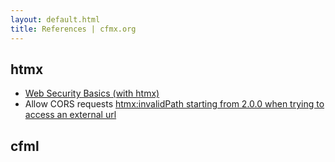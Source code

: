 ```yaml
---
layout: default.html
title: References | cfmx.org
---
```


## htmx

* [Web Security Basics (with htmx)](https://htmx.org/essays/web-security-basics-with-htmx/)
* Allow CORS requests [htmx:invalidPath starting from 2.0.0 when trying to access an external url](https://github.com/bigskysoftware/htmx/issues/2858)

## cfml



